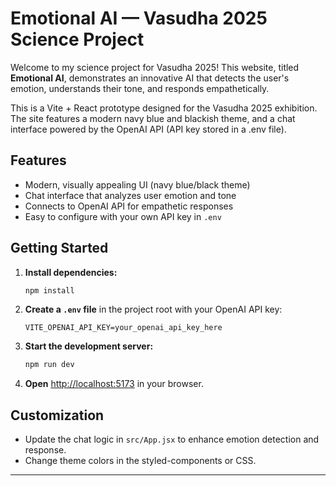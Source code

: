 

# Emotional AI — Vasudha 2025 Science Project

Welcome to my science project for Vasudha 2025! This website, titled **Emotional AI**, demonstrates an innovative AI that detects the user's emotion, understands their tone, and responds empathetically.

This is a Vite + React prototype designed for the Vasudha 2025 exhibition. The site features a modern navy blue and blackish theme, and a chat interface powered by the OpenAI API (API key stored in a .env file).

## Features
- Modern, visually appealing UI (navy blue/black theme)
- Chat interface that analyzes user emotion and tone
- Connects to OpenAI API for empathetic responses
- Easy to configure with your own API key in `.env`

## Getting Started
1. **Install dependencies:**
   ```sh
   npm install
   ```
2. **Create a `.env` file** in the project root with your OpenAI API key:
   ```env
   VITE_OPENAI_API_KEY=your_openai_api_key_here
   ```
3. **Start the development server:**
   ```sh
   npm run dev
   ```
4. **Open** [http://localhost:5173](http://localhost:5173) in your browser.

## Customization
- Update the chat logic in `src/App.jsx` to enhance emotion detection and response.
- Change theme colors in the styled-components or CSS.

---